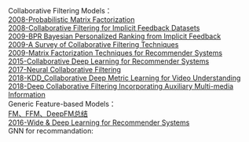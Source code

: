 Collaborative Filtering Models：  
[2008-Probabilistic Matrix Factorization](https://github.com/wqf321/recommandation-reading/tree/master/2008-Probabilistic%20Matrix%20Factorization)  
[2008-Collaborative Filtering for Implicit Feedback Datasets](https://github.com/wqf321/recommandation-reading/tree/master/Collaborative%20Filtering%20for%20Implicit%20Feedback%20Datasets)  
[2009-BPR Bayesian Personalized Ranking from Implicit Feedback](https://github.com/wqf321/recommandation-reading/tree/master/2009-BPR%20Bayesian%20Personalized%20Ranking%20from%20Implicit%20Feedback)  
[2009-A Survey of Collaborative Filtering Techniques](https://github.com/wqf321/recommandation-reading/tree/master/2008-Probabilistic%20Matrix%20Factorization)  
[2009-Matrix Factorization Techniques for Recommender Systems](https://github.com/wqf321/recommandation-reading/tree/master/2009-Matrix%20Factorization%20Techniques%20for%20Recommender%20Systems)  
[2015-Collaborative Deep Learning for Recommender Systems](https://github.com/wqf321/recommandation-reading/tree/master/2015-Collaborative%20Deep%20Learning%20for%20Recommender%20Systems)  
[2017-Neural Collaborative Filtering](https://github.com/wqf321/recommandation-reading/tree/master/2017-Neural%20Collaborative%20Filtering)  
[2018-KDD_Collaborative Deep Metric Learning for Video Understanding](https://github.com/wqf321/recommandation-reading/tree/master/Collaborative%20Deep%20Metric%20Learning%20for%20Video%20Understanding)  
[2018-Deep Collaborative Filtering Incorporating Auxiliary Multi-media Information](https://github.com/wqf321/recommandation-reading/tree/master/Deep%20Collaborative%20Filtering%20Incorporating%20Auxiliary%20Multi-media%20Information)  
Generic Feature-based Models：  
[FM、FFM、DeepFM总结](https://github.com/wqf321/recommandation-reading/tree/master/FM%E3%80%81FFM%E3%80%81DeepFM)  
[2016-Wide & Deep Learning for Recommender Systems](https://github.com/wqf321/recommandation-reading/tree/master/2016-Wide%20%26%20Deep%20Learning%20for%20Recommender%20Systems)  
GNN for recommandation:  
